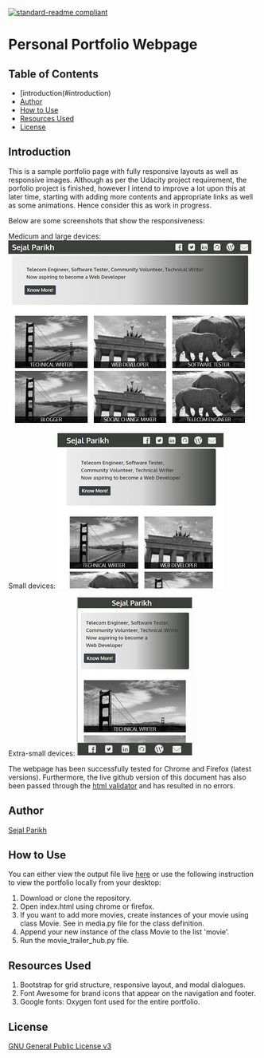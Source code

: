 [![standard-readme compliant](https://img.shields.io/badge/readme%20style-standard-brightgreen.svg?style=flat-square)](https://github.com/RichardLitt/standard-readme)

# Personal Portfolio Webpage

## Table of Contents
- [introduction(#introduction)
- [Author](#author)
- [How to Use](#how-to-use)
- [Resources Used](#resources-used)
- [License](#license)

## Introduction
This is a sample portfolio page with fully responsive layouts as well as responsive images. Although as per the Udacity project requirement, the porfolio project is finished, however I intend to improve a lot upon this at later time, starting with adding more contents and appropriate links as well as some animations. Hence consider this as work in progress.

Below are some screenshots that show the responsiveness:

Medicum and large devices:
![Medium and large devices](https://github.com/sejal27/Portfolio/blob/master/screenshots/md-lg.JPG)

Small devices:
![Small devices](https://github.com/sejal27/Portfolio/blob/master/screenshots/sm.JPG)

Extra-small devices:
![Extra-small devices](https://github.com/sejal27/Portfolio/blob/master/screenshots/xs.JPG)

The webpage has been successfully tested for Chrome and Firefox (latest versions). Furthermore, the live github version of this document has also been passed through the [html validator](https://validator.w3.org/nu/) and has resulted in no errors.

## Author
[Sejal Parikh](https://in.linkedin.com/in/sejalparikh)

## How to Use
You can either view the output file live [here](https://sejal27.github.io/Portfolio/) or use the following instruction to view the portfolio locally from your desktop:

1. Download or clone the repository.
2. Open index.html using chrome or firefox.
3. If you want to add more movies, create instances of your movie using class Movie. See in media.py file for the class definition.
4. Append your new instance of the class Movie to the list 'movie'.
5. Run the movie_trailer_hub.py file.

## Resources Used
1. Bootstrap for grid structure, responsive layout, and modal dialogues.
2. Font Awesome for brand icons that appear on the navigation and footer.
3. Google fonts: Oxygen font used for the entire portfolio.

## License
[GNU General Public License v3](../LICENSE)

